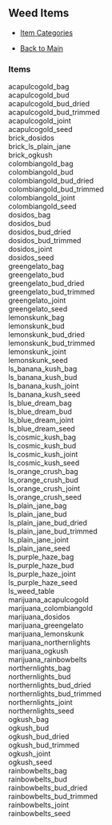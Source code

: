 ## Weed Items

- [Item Categories](../ITEMS.md)

- [Back to Main](../../README.md)

### Items

acapulcogold_bag  
acapulcogold_bud  
acapulcogold_bud_dried  
acapulcogold_bud_trimmed  
acapulcogold_joint  
acapulcogold_seed  
brick_dosidos  
brick_ls_plain_jane  
brick_ogkush  
colombiangold_bag  
colombiangold_bud  
colombiangold_bud_dried  
colombiangold_bud_trimmed  
colombiangold_joint  
colombiangold_seed  
dosidos_bag  
dosidos_bud  
dosidos_bud_dried  
dosidos_bud_trimmed  
dosidos_joint  
dosidos_seed  
greengelato_bag  
greengelato_bud  
greengelato_bud_dried  
greengelato_bud_trimmed  
greengelato_joint  
greengelato_seed  
lemonskunk_bag  
lemonskunk_bud  
lemonskunk_bud_dried  
lemonskunk_bud_trimmed  
lemonskunk_joint  
lemonskunk_seed  
ls_banana_kush_bag  
ls_banana_kush_bud  
ls_banana_kush_joint  
ls_banana_kush_seed  
ls_blue_dream_bag  
ls_blue_dream_bud  
ls_blue_dream_joint  
ls_blue_dream_seed  
ls_cosmic_kush_bag  
ls_cosmic_kush_bud  
ls_cosmic_kush_joint  
ls_cosmic_kush_seed  
ls_orange_crush_bag  
ls_orange_crush_bud  
ls_orange_crush_joint  
ls_orange_crush_seed  
ls_plain_jane_bag  
ls_plain_jane_bud  
ls_plain_jane_bud_dried  
ls_plain_jane_bud_trimmed  
ls_plain_jane_joint  
ls_plain_jane_seed  
ls_purple_haze_bag  
ls_purple_haze_bud  
ls_purple_haze_joint  
ls_purple_haze_seed  
ls_weed_table  
marijuana_acapulcogold  
marijuana_colombiangold  
marijuana_dosidos  
marijuana_greengelato  
marijuana_lemonskunk  
marijuana_northernlights  
marijuana_ogkush  
marijuana_rainbowbelts  
northernlights_bag  
northernlights_bud  
northernlights_bud_dried  
northernlights_bud_trimmed  
northernlights_joint  
northernlights_seed  
ogkush_bag  
ogkush_bud  
ogkush_bud_dried  
ogkush_bud_trimmed  
ogkush_joint  
ogkush_seed  
rainbowbelts_bag  
rainbowbelts_bud  
rainbowbelts_bud_dried  
rainbowbelts_bud_trimmed  
rainbowbelts_joint  
rainbowbelts_seed

